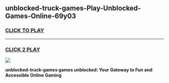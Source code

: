 
## unblocked-truck-games-Play-Unblocked-Games-Online-69y03
<h3>
<a href="https://premium76.site?title=unblocked-truck-games&ref=25A">CLICK TO PLAY</a></h3>
<hr>

<h3>
<a href="https://premium76.site?title=unblocked-truck-games&ref=25A">CLICK 2 PLAY</a>
  
</h3>

<a href="https://premium76.site?title=unblocked-truck-games&ref=25A"><img src="https://clearcache.store/games.png"></a>


**unblocked-truck-games games unblocked: Your Gateway to Fun and Accessible Online Gaming**
